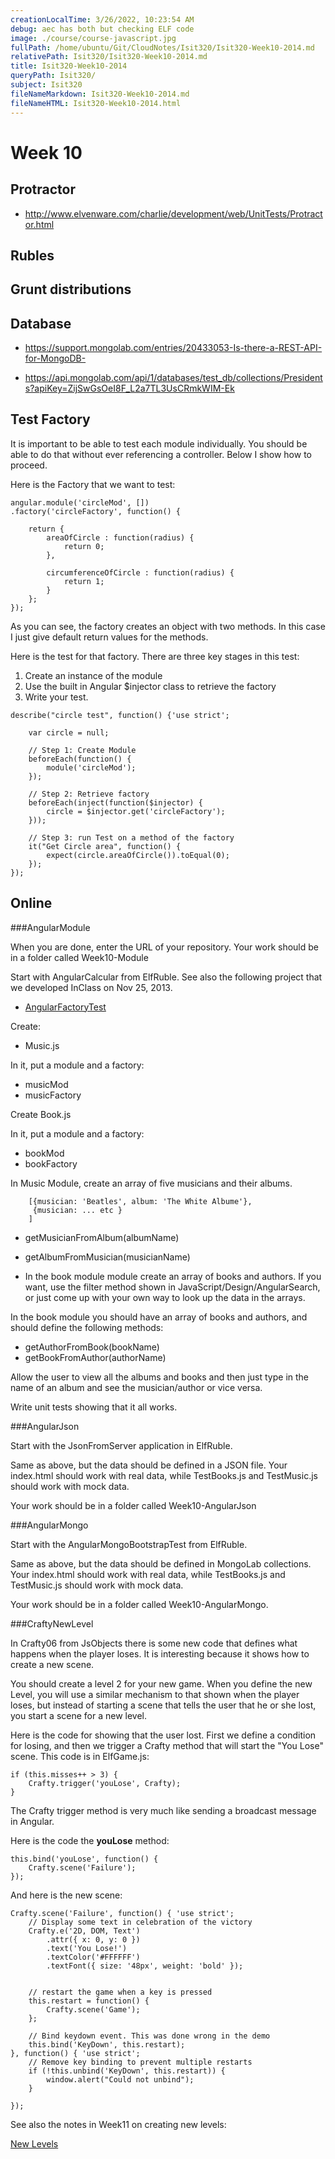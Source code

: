 ```yaml
---
creationLocalTime: 3/26/2022, 10:23:54 AM
debug: aec has both but checking ELF code
image: ./course/course-javascript.jpg
fullPath: /home/ubuntu/Git/CloudNotes/Isit320/Isit320-Week10-2014.md
relativePath: Isit320/Isit320-Week10-2014.md
title: Isit320-Week10-2014
queryPath: Isit320/
subject: Isit320
fileNameMarkdown: Isit320-Week10-2014.md
fileNameHTML: Isit320-Week10-2014.html
---
```



<!-- toc -->
<!-- tocstop -->

Week 10
=======

Protractor
----------

- <http://www.elvenware.com/charlie/development/web/UnitTests/Protractor.html>

Rubles
------

Grunt distributions
-------------------

Database
--------

- <https://support.mongolab.com/entries/20433053-Is-there-a-REST-API-for-MongoDB->

- <https://api.mongolab.com/api/1/databases/test_db/collections/Presidents?apiKey=ZijSwGsOeI8F_L2a7TL3UsCRmkWIM-Ek>


Test Factory
------------

It is important to be able to test each module individually.
You should be able to do that without ever referencing 
a controller. Below I show how to proceed.

Here is the Factory that we want to test:

```
angular.module('circleMod', [])
.factory('circleFactory', function() {

    return {
        areaOfCircle : function(radius) {
            return 0;
        },

        circumferenceOfCircle : function(radius) {
            return 1;
        }
    };
});
```

As you can see, the factory creates an object with
two methods. In this case I just give default return
values for the methods.

Here is the test for that factory. There are three
key stages in this test:

1. Create an instance of the module
2. Use the built in Angular $injector class to
retrieve the factory
3. Write your test.

```
describe("circle test", function() {'use strict';

    var circle = null;

	// Step 1: Create Module
    beforeEach(function() {
        module('circleMod');
    });

	// Step 2: Retrieve factory
    beforeEach(inject(function($injector) {
        circle = $injector.get('circleFactory');
    }));

	// Step 3: run Test on a method of the factory
    it("Get Circle area", function() {
        expect(circle.areaOfCircle()).toEqual(0);
    });
});
```
Online
------

###AngularModule

When you are done, enter the URL of your repository. Your work 
should be in a folder called Week10-Module

Start with AngularCalcular from ElfRuble. See also the following 
project that we developed InClass on Nov 25, 2013.

- [AngularFactoryTest](https://github.com/charliecalvert/JsObjects/tree/master/JavaScript/UnitTests/AngularFactoryTest)

Create:

- Music.js

In it, put a module and a factory:

- musicMod
- musicFactory

Create Book.js

In it, put a module and a factory:

- bookMod
- bookFactory

In Music Module, create an array of five musicians and their albums.

```
	[{musician: 'Beatles', album: 'The White Albume'},
	 {musician: ... etc }
	]
```

- getMusicianFromAlbum(albumName)
- getAlbumFromMusician(musicianName)

- In the book module module create an array of books and
authors. If you want, use the filter method shown in 
JavaScript/Design/AngularSearch, or just come up with
your own way to look up the data in the arrays.

In the book module you should have an array of books
and authors, and should define the following methods:

- getAuthorFromBook(bookName)
- getBookFromAuthor(authorName)

Allow the user to view all the albums and books and 
then just type in the name of an album and see 
the musician/author or vice versa.

Write unit tests showing that it all works.

###AngularJson

Start with the JsonFromServer application in ElfRuble.

Same as above, but the data should be defined in a
JSON file. Your index.html should work with real 
data, while TestBooks.js and TestMusic.js should
work with mock data.

Your work should be in a folder called Week10-AngularJson

###AngularMongo

Start with the AngularMongoBootstrapTest from ElfRuble.

Same as above, but the data should be defined in
MongoLab collections. Your index.html should work with real 
data, while TestBooks.js and TestMusic.js should
work with mock data.

Your work should be in a folder called Week10-AngularMongo.

###CraftyNewLevel

In Crafty06 from JsObjects there is some new code that
defines what happens when the player loses. It is interesting
because it shows how to create a new scene. 

You should create a level 2 for your new game. When you define the 
new Level, you will use a similar mechanism to that shown when the 
player loses, but instead of starting a scene that tells the user 
that he or she lost, you start a scene for a new level.

Here is the code for showing that the user lost. First
we define a condition for losing, and then we trigger
a Crafty method that will start the "You Lose" scene.
This code is in ElfGame.js:

```
if (this.misses++ > 3) {
	Crafty.trigger('youLose', Crafty);
}
```

The Crafty trigger method is very much like sending
a broadcast message in Angular. 

Here is the code the **youLose** method:

```
this.bind('youLose', function() {
    Crafty.scene('Failure');
});
```

And here is the new scene:

```
Crafty.scene('Failure', function() { 'use strict';
	// Display some text in celebration of the victory
	Crafty.e('2D, DOM, Text')
		.attr({ x: 0, y: 0 })
		.text('You Lose!')
        .textColor('#FFFFFF')
        .textFont({ size: '48px', weight: 'bold' });


	// restart the game when a key is pressed
	this.restart = function() {
		Crafty.scene('Game');
	};

	// Bind keydown event. This was done wrong in the demo
	this.bind('KeyDown', this.restart);
}, function() { 'use strict';
	// Remove key binding to prevent multiple restarts
	if (!this.unbind('KeyDown', this.restart)) {
		window.alert("Could not unbind");
	}

});
```

See also the notes in Week11 on creating new levels:

[New Levels](http://elvenware.com/charlie/books/CloudNotes/Isit320/Week11.html#predefined-levels)
